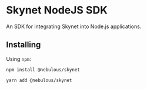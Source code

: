 # Skynet NodeJS SDK

An SDK for integrating Skynet into Node.js applications.

## Installing

Using `npm`:

```sh
npm install @nebulous/skynet
```

```sh
yarn add @nebulous/skynet
```
